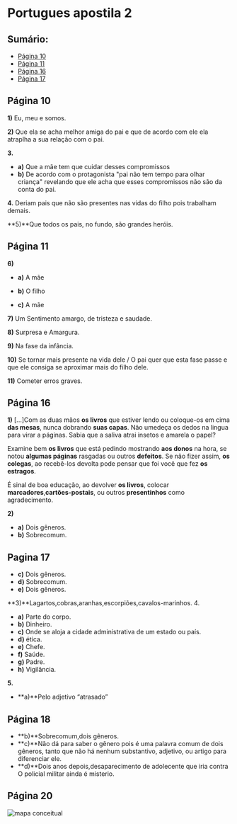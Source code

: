 # Portugues apostila 2
## Sumário:
* [Página 10](##Página10)
* [Página 11](##Página11)
* [Página 16](##Página16)
* [Página 17](##Página17)
## Página 10
**1)** Eu, meu e somos.

**2)** Que ela se acha melhor amiga do pai e que de acordo com ele ela atraplha a sua relação com o pai.

**3.**
 * **a)** Que a mãe tem que cuidar desses compromissos
 * **b)** De acordo com o protagonista "pai não tem tempo para olhar criança" revelando que ele acha que esses compromissos não são da conta do pai.
 
**4.** Deriam pais que não são presentes nas vidas do filho pois trabalham demais.

**5)**Que todos os pais, no fundo, são grandes heróis.


## Página 11
**6)**
  * **a)** A mãe

  * **b)** O filho

  * **c)** A mãe


**7)** Um Sentimento amargo, de tristeza e saudade.

**8)** Surpresa e Amargura.

**9)** Na fase da infância.

**10)** Se tornar mais presente na vida dele / O pai quer que esta fase passe e que ele consiga se aproximar mais do filho dele.

**11)** Cometer erros graves.

## Página 16
**1)** [...]Com as duas mãos **os livros** que estiver lendo ou coloque-os em cima **das mesas**, nunca dobrando **suas capas**. Não umedeça os dedos na lingua para virar a páginas. Sabia que a saliva atrai insetos e amarela o papel? 

Examine bem **os livros** que está pedindo mostrando **aos donos** na hora, se notou **algumas páginas** rasgadas ou outros **defeitos**. Se não fizer assim, **os colegas**, ao recebê-los devolta pode pensar que foi você que fez **os estragos**.

É sinal de boa educação, ao devolver **os livros**, colocar **marcadores**,**cartões-postais**, ou outros **presentinhos** como agradecimento.

**2)**
* **a)** Dois gêneros.
* **b)** Sobrecomum.
## Pagina 17
* **c)** Dois gêneros.
* **d)** Sobrecomum.
* **e)** Dois gêneros.

**3)**Lagartos,cobras,aranhas,escorpiões,cavalos-marinhos.
4.
* **a)** Parte do corpo.
* **b)** Dinheiro.
* **c)** Onde se aloja a cidade administrativa de um estado ou país.
* **d)** ética.
* **e)** Chefe.
* **f)** Saúde.
* **g)** Padre.
* **h)** Vigilância.      

**5.**

* **a)**Pelo adjetivo “atrasado”
## Página 18
* **b)**Sobrecomum,dois gêneros.
* **c)**Não dá para saber o gênero pois é uma palavra comum de dois gêneros, tanto que não há nenhum substantivo, adjetivo, ou artigo para diferenciar ele.
* **d)**Dois anos depois,desaparecimento de adolecente que iria contra O policial militar ainda é misterio.
## Página 20

![mapa conceitual](https://s.dicio.com.br/exemplo.jpg)
